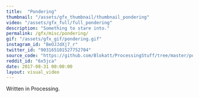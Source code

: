 ```yaml
---
title:  "Pondering"
thumbnail: "/assets/gfx_thumbnail/thumbnail_pondering"
video: "/assets/gfx_full/full_pondering"
description: "Something to stare into."
permalink: /gfx/misc/pondering/
gif: "/assets/gfx_gif/pondering.gif"
instagram_id: "BeOJJdXj7_r"
twitter_id: "903165101527752704" 
source_code: "https://github.com/Blokatt/ProcessingStuff/tree/master/pondering" 
reddit_id: "6x5jca"
date: 2017-08-31 00:00:00
layout: visual_video
---
```

Written in Processing.

